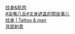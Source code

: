   
[纹身&amp;肌肉](http://www.dianyue.me/archives/177/0f1ixj6pi0a5nfpy/)  
[#柒嘴八舌#文身遮盖的那些事儿](http://www.dianyue.me/archives/752/bys279ya7zv0tl85/)  
[纹身 | Tattoo &amp; man](http://www.dianyue.me/archives/176/s9ppnasin5plwwue/)  
[背部刺青](http://www.dianyue.me/archives/968/nnqy5r85nbv9fk0h/)